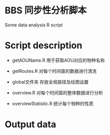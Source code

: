 # BBS 同步性分析脚本
Some data analysis R script

# Script description
- getAOUName.R 用于获取AOU对应的物种名称

- getRoutes.R 对每个时间窗的数据进行清洗

- global文件夹 存放全局路径及绘图设置

- overview.R 对每个时间窗的整体数据进行分析

- overviewStatistic.R 统计每个物种的性质
 
# Output data
